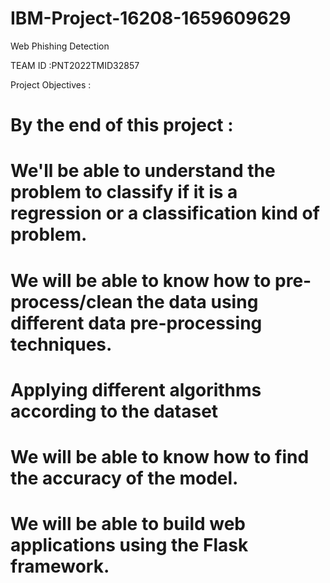# IBM-Project-16208-1659609629
Web Phishing Detection

TEAM ID :PNT2022TMID32857


Project Objectives : 
# By the end of this project :
# We'll be able to understand the problem to classify if it is a regression or a classification kind of problem.
# We will be able to know how to pre-process/clean the data using different data pre-processing techniques.
# Applying different algorithms according to the dataset
# We will be able to know how to find the accuracy of the model.
# We will be able to build web applications using the Flask framework.

